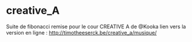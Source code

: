 # creative_A
Suite de fibonacci
remise pour le cour CREATIVE A de @Kooka
lien vers la version en ligne : http://timotheeserck.be/creative_a/musique/
